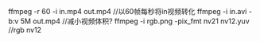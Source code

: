 ffmpeg -r 60 -i in.mp4 out.mp4 //以60帧每秒将in视频转化
ffmpeg -i in.avi -b:v 5M   out.mp4 //减小视频体积?
ffmpeg -i rgb.png -pix_fmt nv21 nv12.yuv  //rgb nv12
